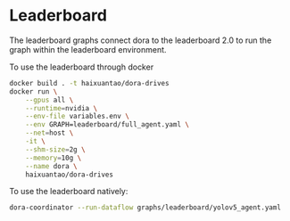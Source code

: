 # Leaderboard

The leaderboard graphs connect dora to the leaderboard 2.0 to run the graph within the leaderboard environment.

To use the leaderboard through docker
```bash
docker build . -t haixuantao/dora-drives
docker run \
    --gpus all \
    --runtime=nvidia \
    --env-file variables.env \
    --env GRAPH=leaderboard/full_agent.yaml \
    --net=host \
    -it \
    --shm-size=2g \
    --memory=10g \
    --name dora \
    haixuantao/dora-drives
```

To use the leaderboard natively:
```bash
dora-coordinator --run-dataflow graphs/leaderboard/yolov5_agent.yaml
```
